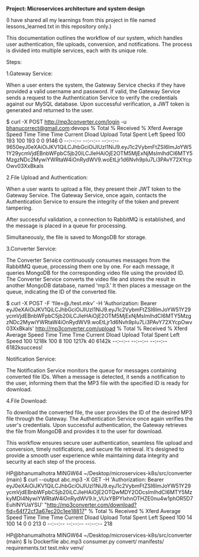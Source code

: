 **Project: Microservices architecture and system design** 


(I have shared all my learnings from this project in file named lessons_learned.txt in this repository only.)

This documentation outlines the workflow of our system, which handles user authentication, file uploads, conversion, and notifications. The process is divided into multiple services, each with its unique role.

Steps:

1.Gateway Service:

When a user enters the system, the Gateway Service checks if they have provided a valid username and password.
If valid, the Gateway Service sends a request to the Authentication Service to verify the credentials against our MySQL database.
Upon successful verification, a JWT token is generated and returned to the user.


$ curl -X POST http://mp3converter.com/login -u bhanucorrect@gmail.com:devops                                                                                   % Total    % Received % Xferd  Average Speed   Time    Time     Time  Current
                                 Dload  Upload   Total   Spent    Left  Speed
100   193  100   193    0     0   9146      0 --:--:-- --:--:-- --:--:--  9650eyJ0eXAiOiJKV1QiLCJhbGciOiJIUzI1NiJ9.eyJ1c2VybmFtZSI6ImJoYW51Y29ycmVjdEBnbWFpbC5jb20iLCJleHAiOjE2OTM5MjExNjMsImlhdCI6MTY5MzgzNDc2MywiYWRtaW4iOnRydWV9.woEtLjr1d6Nvh9pIu7Li3PAvY72XYcpOwv03XxBkaIs


2.File Upload and Authentication:

When a user wants to upload a file, they present their JWT token to the Gateway Service.
The Gateway Service, once again, contacts the Authentication Service to ensure the integrity of the token and prevent tampering.

After successful validation, a connection to RabbitMQ is established, and the message is placed in a queue for processing.

Simultaneously, the file is saved to MongoDB for storage.


3.Converter Service:

The Converter Service continuously consumes messages from the RabbitMQ queue, processing them one by one.
For each message, it queries MongoDB for the corresponding video file using the provided ID.
The Converter Service converts the video file and stores the result in another MongoDB database, named 'mp3.'
It then places a message on the queue, indicating the ID of the converted file.

$ curl -X POST -F 'file=@./test.mkv' -H 'Authorization: Bearer eyJ0eXAiOiJKV1QiLCJhbGciOiJIUzI1NiJ9.eyJ1c2VybmFtZSI6ImJoYW51Y29ycmVjdEBnbWFpbC5jb20iLCJleHAiOjE2OTM5MjExNjMsImlhdCI6MTY5MzgzNDc2MywiYWRtaW4iOnRydWV9.woEtLjr1d6Nvh9pIu7Li3PAvY72XYcpOwv03XxBkaIs' http://mp3converter.com/upload
  % Total    % Received % Xferd  Average Speed   Time    Time     Time  Current
                                 Dload  Upload   Total   Spent    Left  Speed
100 1218k  100     8  100 1217k     40  6142k --:--:-- --:--:-- --:--:-- 6182ksuccess!



Notification Service:

The Notification Service monitors the queue for messages containing converted file IDs.
When a message is detected, it sends a notification to the user, informing them that the MP3 file with the specified ID is ready for download.


4.File Download:

To download the converted file, the user provides the ID of the desired MP3 file through the Gateway.
The Authentication Service once again verifies the user's credentials.
Upon successful authentication, the Gateway retrieves the file from MongoDB and provides it to the user for download.

This workflow ensures secure user authentication, seamless file upload and conversion, timely notifications, and secure file retrieval. It's designed to provide a smooth user experience while maintaining data integrity and security at each step of the process.


HP@bhanumalhotra MINGW64 ~/Desktop/microservices-k8s/src/converter (main)
$ curl --output abc.mp3 -X GET -H 'Authorization: Bearer  eyJ0eXAiOiJKV1QiLCJhbGciOiJIUzI1NiJ9.eyJ1c2VybmFtZSI6ImJoYW51Y29ycmVjdEBnbWFpbC5jb20iLCJleHAiOjE2OTQwMDY2ODcsImlhdCI6MTY5MzkyMDI4NywiYWRtaW4iOnRydWV9.Ir_VUxYBPYIxhnOTHZE0nu4w1phOR5D7EuhlNYUaYSU' "http://mp3converter.com/download?fid=64f72cf3a67ec20c1ee18817"  % Total    % Received % Xferd  Average Speed   Time    Time     Time  Current
                                 Dload  Upload   Total   Spent    Left  Speed
100    14  100    14    0     0    213      0 --:--:-- --:--:-- --:--:--   218

HP@bhanumalhotra MINGW64 ~/Desktop/microservices-k8s/src/converter (main)
$ ls
Dockerfile  abc.mp3  consumer.py  convert/  manifests/  requirements.txt  test.mkv  venv/